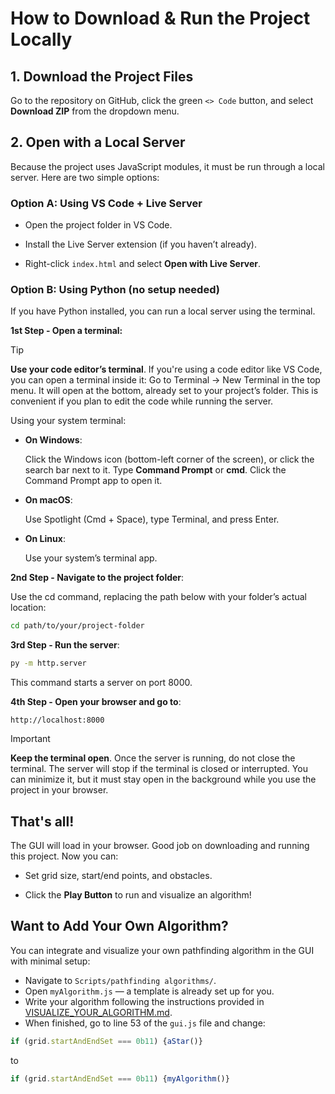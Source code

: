 # How to Download & Run the Project Locally

## 1. Download the Project Files
Go to the repository on GitHub, click the green `<> Code` button, and select **Download ZIP** from the dropdown menu.

## 2. Open with a Local Server
Because the project uses JavaScript modules, it must be run through a local server. Here are two simple options:

### Option A: Using VS Code + Live Server

- Open the project folder in VS Code.

- Install the Live Server extension (if you haven’t already).

- Right-click `index.html` and select **Open with Live Server**.


### Option B: Using Python (no setup needed)

If you have Python installed, you can run a local server using the terminal.

**1st Step - Open a terminal:**

> [!TIP]
> **Use your code editor’s terminal**. If you're using a code editor like VS Code, you can open a terminal inside it: 
> Go to Terminal → New Terminal in the top menu. It will open at the bottom, already set to your project’s folder.
> This is convenient if you plan to edit the code while running the server.

Using your system terminal:

- **On Windows**:
  
  Click the Windows icon (bottom-left corner of the screen), or click the search bar next to it. Type **Command Prompt** or **cmd**. Click the Command Prompt app to open it.

- **On macOS**:
  
  Use Spotlight (Cmd + Space), type Terminal, and press Enter.

- **On Linux**:
  
  Use your system’s terminal app.



**2nd Step - Navigate to the project folder**:

Use the cd command, replacing the path below with your folder’s actual location:

```bash
cd path/to/your/project-folder
```

**3rd Step - Run the server**:

```bash
py -m http.server
```

This command starts a server on port 8000.

**4th Step - Open your browser and go to**:

```
http://localhost:8000
```

> [!IMPORTANT]
> **Keep the terminal open**. Once the server is running, do not close the terminal.
> The server will stop if the terminal is closed or interrupted. You can minimize it, but it must stay open in the background while you use the project in your browser.


## That's all!

The GUI will load in your browser. Good job on downloading and running this project. Now you can:

- Set grid size, start/end points, and obstacles.

- Click the **Play Button** to run and visualize an algorithm!


## Want to Add Your Own Algorithm?

You can integrate and visualize your own pathfinding algorithm in the GUI with minimal setup:

- Navigate to `Scripts/pathfinding algorithms/`.
- Open `myAlgorithm.js` — a template is already set up for you.
- Write your algorithm following the instructions provided in [VISUALIZE_YOUR_ALGORITHM.md](./VISUALIZE_YOUR_ALGORITHM.md).
- When finished, go to line 53 of the `gui.js` file and change:

```js
if (grid.startAndEndSet === 0b11) {aStar()}
```

to

```js
if (grid.startAndEndSet === 0b11) {myAlgorithm()}
```
